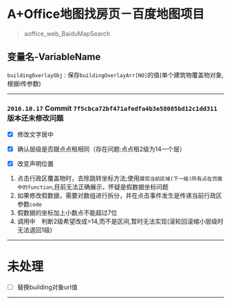 # A+Office地图找房页－百度地图项目
> aoffice_web_BaiduMapSearch

## 变量名-VariableName
`buildingOverlayObj` : 保存`buildingOverlayArr[NO]`的值(单个建筑物覆盖物对象,根据i传参数)


***
###  `2016.10.17` Commit `7f5cbca72bf471afedfa4b3e58085bd12c1dd311`版本还未修改问题
- [x] 修改文字居中
- [x] 确认层级是否跟点点租相同（存在问题:点点租2级为14一个层）
- [x] 改变声明位置


1. 点击行政区覆盖物时，去除跳转坐标方法;使用`展现当前区域(下一级)所有点在页面中的function`,目前无法正确展示，怀疑是假数据坐标问题
2. 如果修改假数据，需要对数组进行拆分，并在点击事件发生是传递当前行政区参数`code`
3. 假数据的坐标加上小数点不能超过7位
4. 调用中　判断2级希望改成=14,而不是区间,暂时无法实现(滚轮回滚缩小层级时无法退回1级)

***
# 未处理
- [ ] 替换building对象url值
***
